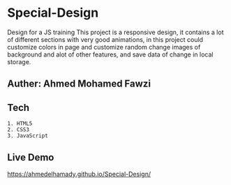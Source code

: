 # Special-Design
Design for a JS training
This project is a responsive design, it contains a lot of different sections with very good animations,
in this project could customize colors in page and customize random change images of background and alot of other features, and save data of change in local storage.

## Auther: Ahmed Mohamed Fawzi

## Tech

    1. HTML5
    2. CSS3
    3. JavaScript

## Live Demo

https://ahmedelhamady.github.io/Special-Design/
